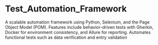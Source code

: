 # Test_Automation_Framework
A scalable automation framework using Python, Selenium, and the Page Object Model (POM). Features include behavior-driven tests with Gherkin, Docker for environment consistency, and Allure for reporting. Automates functional tests such as data verification and entry validation
